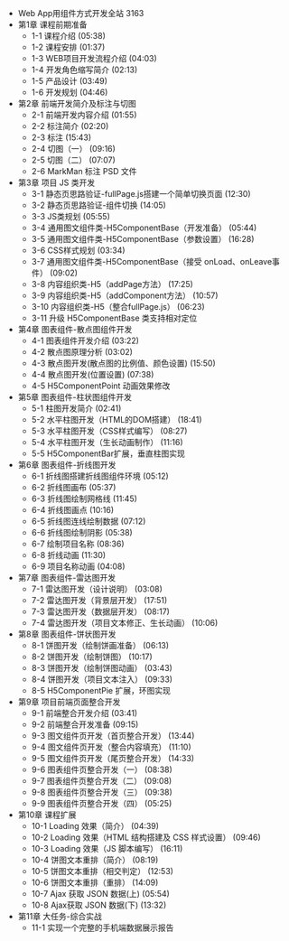 - Web App用组件方式开发全站 3163
- 第1章 课程前期准备
	- 1-1 课程介绍  (05:38)
	- 1-2 课程安排  (01:37)
	- 1-3 WEB项目开发流程介绍  (04:03)
	- 1-4 开发角色缩写简介  (02:13)
	- 1-5 产品设计  (03:49)
	- 1-6 开发规划  (04:46)
- 第2章 前端开发简介及标注与切图
	- 2-1 前端开发内容介绍  (01:55)
	- 2-2 标注简介  (02:20)
	- 2-3 标注  (15:43)
	- 2-4 切图（一）  (09:16)
	- 2-5 切图（二）  (07:07)
	- 2-6 MarkMan 标注 PSD 文件
- 第3章 项目 JS 类开发
	- 3-1 静态页思路验证-fullPage.js搭建一个简单切换页面  (12:30)
	- 3-2 静态页思路验证-组件切换  (14:05)
	- 3-3 JS类规划  (05:55)
	- 3-4 通用图文组件类-H5ComponentBase（开发准备）  (05:44)
	- 3-5 通用图文组件类-H5ComponentBase（参数设置）  (16:28)
	- 3-6 CSS样式规划  (03:34)
	- 3-7 通用图文组件类-H5ComponentBase（接受 onLoad、onLeave事件）  (09:02)
	- 3-8 内容组织类-H5（addPage方法）  (17:25)
	- 3-9 内容组织类-H5（addComponent方法）  (10:57)
	- 3-10 内容组织类-H5（整合fullPage.js）  (06:23)
	- 3-11 升级 H5ComponentBase 类支持相对定位
- 第4章 图表组件-散点图组件开发
	- 4-1 图表组件开发介绍  (03:22)
	- 4-2 散点图原理分析  (03:02)
	- 4-3 散点图开发(散点图的比例值、颜色设置)  (15:50)
	- 4-4 散点图开发(位置设置)  (07:38)
	- 4-5 H5ComponentPoint 动画效果修改
- 第5章 图表组件-柱状图组件开发
	- 5-1 柱图开发简介  (02:41)
	- 5-2 水平柱图开发（HTML的DOM搭建）  (18:41)
	- 5-3 水平柱图开发（CSS样式编写）  (08:27)
	- 5-4 水平柱图开发（生长动画制作）  (11:16)
	- 5-5 H5ComponentBar扩展，垂直柱图实现
- 第6章 图表组件-折线图开发
	- 6-1 折线图搭建折线图组件环境  (05:12)
	- 6-2 折线图画布  (05:37)
	- 6-3 折线图绘制网格线  (11:45)
	- 6-4 折线图画点  (10:16)
	- 6-5 折线图连线绘制数据  (07:12)
	- 6-6 折线图绘制阴影  (05:38)
	- 6-7 绘制项目名称  (08:36)
	- 6-8 折线动画  (11:30)
	- 6-9 项目名称动画  (04:08)
- 第7章 图表组件-雷达图开发
	- 7-1 雷达图开发（设计说明）  (03:08)
	- 7-2 雷达图开发（背景层开发）  (17:51)
	- 7-3 雷达图开发（数据层开发）  (08:17)
	- 7-4 雷达图开发（项目文本修正、生长动画）  (10:06)
- 第8章 图表组件-饼状图开发
	- 8-1 饼图开发（绘制饼画准备）  (06:13)
	- 8-2 饼图开发（绘制饼图）  (10:17)
	- 8-3 饼图开发（绘制饼图动画）  (03:43)
	- 8-4 饼图开发（项目文本注入）  (09:33)
	- 8-5 H5ComponentPie 扩展，环图实现
- 第9章 项目前端页面整合开发
	- 9-1 前端整合开发介绍  (03:41)
	- 9-2 前端整合开发准备  (09:15)
	- 9-3 图文组件页开发（首页整合开发）  (13:44)
	- 9-4 图文组件页开发（整合内容填充）  (11:10)
	- 9-5 图文组件页开发（尾页整合开发）  (14:33)
	- 9-6 图表组件页整合开发（一）  (08:38)
	- 9-7 图表组件页整合开发（二）  (09:08)
	- 9-8 图表组件页整合开发（三）  (09:38)
	- 9-9 图表组件页整合开发（四）  (05:25)
- 第10章 课程扩展
	- 10-1 Loading 效果（简介）  (04:39)
	- 10-2 Loading 效果（HTML 结构搭建及 CSS 样式设置）  (09:46)
	- 10-3 Loading 效果（JS 脚本编写）  (16:11)
	- 10-4 饼图文本重排（简介）  (08:19)
	- 10-5 饼图文本重排（相交判定）  (12:53)
	- 10-6 饼图文本重排（重排）  (14:09)
	- 10-7 Ajax 获取 JSON 数据(上)  (05:54)
	- 10-8 Ajax获取 JSON 数据(下)  (13:32)
- 第11章 大任务-综合实战
	- 11-1 实现一个完整的手机端数据展示报告